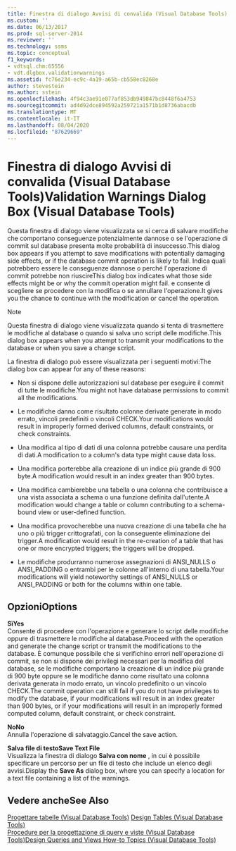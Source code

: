```yaml
---
title: Finestra di dialogo Avvisi di convalida (Visual Database Tools) | Microsoft Docs
ms.custom: ''
ms.date: 06/13/2017
ms.prod: sql-server-2014
ms.reviewer: ''
ms.technology: ssms
ms.topic: conceptual
f1_keywords:
- vdtsql.chm:65556
- vdt.dlgbox.validationwarnings
ms.assetid: fc76e234-ec9c-4a19-a65b-cb558ec8268e
author: stevestein
ms.author: sstein
ms.openlocfilehash: 4f94c3ae91e077af853db949847bc8448f6a4753
ms.sourcegitcommit: ad4d92dce894592a259721a1571b1d8736abacdb
ms.translationtype: MT
ms.contentlocale: it-IT
ms.lasthandoff: 08/04/2020
ms.locfileid: "87629669"
---
```

# <a name="validation-warnings-dialog-box-visual-database-tools"></a><span data-ttu-id="c4296-102">Finestra di dialogo Avvisi di convalida (Visual Database Tools)</span><span class="sxs-lookup"><span data-stu-id="c4296-102">Validation Warnings Dialog Box (Visual Database Tools)</span></span>
  <span data-ttu-id="c4296-103">Questa finestra di dialogo viene visualizzata se si cerca di salvare modifiche che comportano conseguenze potenzialmente dannose o se l'operazione di commit sul database presenta molte probabilità di insuccesso.</span><span class="sxs-lookup"><span data-stu-id="c4296-103">This dialog box appears if you attempt to save modifications with potentially damaging side effects, or if the database commit operation is likely to fail.</span></span> <span data-ttu-id="c4296-104">Indica quali potrebbero essere le conseguenze dannose o perché l'operazione di commit potrebbe non riuscire</span><span class="sxs-lookup"><span data-stu-id="c4296-104">This dialog box indicates what those side effects might be or why the commit operation might fail.</span></span> <span data-ttu-id="c4296-105">e consente di scegliere se procedere con la modifica o se annullare l'operazione.</span><span class="sxs-lookup"><span data-stu-id="c4296-105">It gives you the chance to continue with the modification or cancel the operation.</span></span>  
  
> [!NOTE]  
>  <span data-ttu-id="c4296-106">Questa finestra di dialogo viene visualizzata quando si tenta di trasmettere le modifiche al database o quando si salva uno script delle modifiche.</span><span class="sxs-lookup"><span data-stu-id="c4296-106">This dialog box appears when you attempt to transmit your modifications to the database or when you save a change script.</span></span>  
  
 <span data-ttu-id="c4296-107">La finestra di dialogo può essere visualizzata per i seguenti motivi:</span><span class="sxs-lookup"><span data-stu-id="c4296-107">The dialog box can appear for any of these reasons:</span></span>  
  
-   <span data-ttu-id="c4296-108">Non si dispone delle autorizzazioni sul database per eseguire il commit di tutte le modifiche.</span><span class="sxs-lookup"><span data-stu-id="c4296-108">You might not have database permissions to commit all the modifications.</span></span>  
  
-   <span data-ttu-id="c4296-109">Le modifiche danno come risultato colonne derivate generate in modo errato, vincoli predefiniti o vincoli CHECK.</span><span class="sxs-lookup"><span data-stu-id="c4296-109">Your modifications would result in improperly formed derived columns, default constraints, or check constraints.</span></span>  
  
-   <span data-ttu-id="c4296-110">Una modifica al tipo di dati di una colonna potrebbe causare una perdita di dati.</span><span class="sxs-lookup"><span data-stu-id="c4296-110">A modification to a column's data type might cause data loss.</span></span>  
  
-   <span data-ttu-id="c4296-111">Una modifica porterebbe alla creazione di un indice più grande di 900 byte.</span><span class="sxs-lookup"><span data-stu-id="c4296-111">A modification would result in an index greater than 900 bytes.</span></span>  
  
-   <span data-ttu-id="c4296-112">Una modifica cambierebbe una tabella o una colonna che contribuisce a una vista associata a schema o una funzione definita dall'utente.</span><span class="sxs-lookup"><span data-stu-id="c4296-112">A modification would change a table or column contributing to a schema-bound view or user-defined function.</span></span>  
  
-   <span data-ttu-id="c4296-113">Una modifica provocherebbe una nuova creazione di una tabella che ha uno o più trigger crittografati, con la conseguente eliminazione dei trigger.</span><span class="sxs-lookup"><span data-stu-id="c4296-113">A modification would result in the re-creation of a table that has one or more encrypted triggers; the triggers will be dropped.</span></span>  
  
-   <span data-ttu-id="c4296-114">Le modifiche produrranno numerose assegnazioni di ANSI_NULLS o ANSI_PADDING o entrambi per le colonne all'interno di una tabella.</span><span class="sxs-lookup"><span data-stu-id="c4296-114">Your modifications will yield noteworthy settings of ANSI_NULLS or ANSI_PADDING or both for the columns within one table.</span></span>  
  
## <a name="options"></a><span data-ttu-id="c4296-115">Opzioni</span><span class="sxs-lookup"><span data-stu-id="c4296-115">Options</span></span>  
 <span data-ttu-id="c4296-116">**Sì**</span><span class="sxs-lookup"><span data-stu-id="c4296-116">**Yes**</span></span>  
 <span data-ttu-id="c4296-117">Consente di procedere con l'operazione e generare lo script delle modifiche oppure di trasmettere le modifiche al database.</span><span class="sxs-lookup"><span data-stu-id="c4296-117">Proceed with the operation and generate the change script or transmit the modifications to the database.</span></span> <span data-ttu-id="c4296-118">È comunque possibile che si verifichino errori nell'operazione di commit, se non si dispone dei privilegi necessari per la modifica del database, se le modifiche comportano la creazione di un indice più grande di 900 byte oppure se le modifiche danno come risultato una colonna derivata generata in modo errato, un vincolo predefinito o un vincolo CHECK.</span><span class="sxs-lookup"><span data-stu-id="c4296-118">The commit operation can still fail if you do not have privileges to modify the database, if your modifications will result in an index greater than 900 bytes, or if your modifications will result in an improperly formed computed column, default constraint, or check constraint.</span></span>  
  
 <span data-ttu-id="c4296-119">**No**</span><span class="sxs-lookup"><span data-stu-id="c4296-119">**No**</span></span>  
 <span data-ttu-id="c4296-120">Annulla l'operazione di salvataggio.</span><span class="sxs-lookup"><span data-stu-id="c4296-120">Cancel the save action.</span></span>  
  
 <span data-ttu-id="c4296-121">**Salva file di testo**</span><span class="sxs-lookup"><span data-stu-id="c4296-121">**Save Text File**</span></span>  
 <span data-ttu-id="c4296-122">Visualizza la finestra di dialogo **Salva con nome** , in cui è possibile specificare un percorso per un file di testo che include un elenco degli avvisi.</span><span class="sxs-lookup"><span data-stu-id="c4296-122">Display the **Save As** dialog box, where you can specify a location for a text file containing a list of the warnings.</span></span>  
  
## <a name="see-also"></a><span data-ttu-id="c4296-123">Vedere anche</span><span class="sxs-lookup"><span data-stu-id="c4296-123">See Also</span></span>  
 <span data-ttu-id="c4296-124">[Progettare tabelle &#40;Visual Database Tools&#41;](visual-database-tools.md) </span><span class="sxs-lookup"><span data-stu-id="c4296-124">[Design Tables &#40;Visual Database Tools&#41;](visual-database-tools.md) </span></span>  
 [<span data-ttu-id="c4296-125">Procedure per la progettazione di query e viste &#40;Visual Database Tools&#41;</span><span class="sxs-lookup"><span data-stu-id="c4296-125">Design Queries and Views How-to Topics &#40;Visual Database Tools&#41;</span></span>](design-queries-and-views-how-to-topics-visual-database-tools.md)  
  
  
